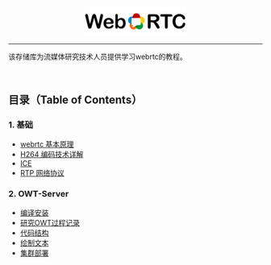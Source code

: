 <p align="center"><img width="40%" src="img/webrtc_icon2.png" /></p>

--------------------------------------------------------------------------------

该存储库为流媒体研究技术人员提供学习webrtc的教程。


<br/>

## 目录（Table of Contents）

### 1. 基础
* [webrtc 基本原理](https://###)
* [H264 编码技术详解](https://###)
* [ICE](https://###)
* [RTP 网络协议](https://###)

### 2. OWT-Server
* [编译安装](https://github.com/beijing-penguin/webrtc-blogs/blob/master/owt-server-tutorial/owt-server.md)
* [研究OWT过程记录](https://github.com/beijing-penguin/webrtc-blogs)
* [代码结构](https://github.com/beijing-penguin/webrtc-blogs)
* [绘制文本](https://github.com/beijing-penguin/webrtc-blogs)
* [集群部署](https://github.com/beijing-penguin/webrtc-blogs)